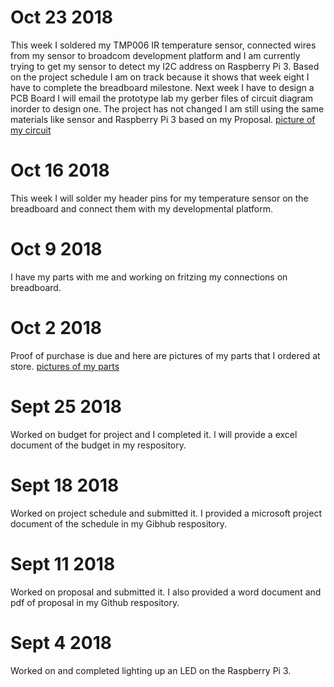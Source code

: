 
# Oct 23 2018
This week I soldered my TMP006 IR temperature sensor, connected wires from my sensor to broadcom development platform and I am currently trying to get my sensor to detect my I2C address on Raspberry Pi 3. Based on the project schedule I am on track because it shows that week eight I have to complete the breadboard milestone. Next week I have to design a PCB Board I will email the prototype lab my gerber files of circuit diagram inorder to design one. The project has not changed I am still using the same materials like sensor and Raspberry Pi 3 based on my Proposal. 
[picture of my circuit](https://raw.githubusercontent.com/n01103934/Thermometer/master/images/Thermometer%20Circuit%20Diagram.PNG)

# Oct 16 2018 
This week I will solder my header pins for my temperature sensor on the breadboard and connect them with my developmental platform.

# Oct 9 2018
I have my parts with me and working on fritzing my connections on breadboard.

# Oct 2 2018
Proof of purchase is due and here are pictures of my parts that I ordered at store.
[pictures of my parts](https://raw.githubusercontent.com/n01103934/Thermometer/master/images/parts.png)

# Sept 25 2018
Worked on budget for project and I completed it. I will provide a excel document of the budget in my respository.

# Sept 18 2018
Worked on project schedule and submitted it. I provided a microsoft project document of the schedule in my Gibhub respository.

# Sept 11 2018
Worked on proposal and submitted it. I also provided a word document and pdf of proposal in my Github respository.

# Sept 4 2018
Worked on and completed lighting up an LED on the Raspberry Pi 3. 

